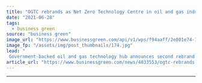 ```yaml
---
title: "OGTC rebrands as Net Zero Technology Centre in oil and gas industry's latest green makeover"
date: "2021-06-28"
tags: 
  - business green
source: "business green"
image_url: "https://www.businessgreen.com/api/v1/wps/f94aaff/2e801e74-1396-4700-bde5-3dc7a606bf5e/6/North-sea-oil-rig-185x114.jpg"
image_fp: "/assets/img/post_thumbnails/174.jpg"
lead: "
 Government-backed oil and gas technology hub announces second rebrand in seven months as it redefines its objectives ..."
article_url: "https://www.businessgreen.com/news/4033553/ogtc-rebrands-net-zero-technology-centre-oil-gas-industry-green-makeover"
---
```


---
